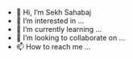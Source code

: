 - 👋 Hi, I’m Sekh Sahabaj
- 👀 I’m interested in ...
- 🌱 I’m currently learning ...
- 💞️ I’m looking to collaborate on ...
- 📫 How to reach me ...

<!---
SekhSahabaj/SekhSahabaj is a ✨ special ✨ repository because its `README.md` (this file) appears on your GitHub profile.
You can click the Preview link to take a look at your changes.
--->
